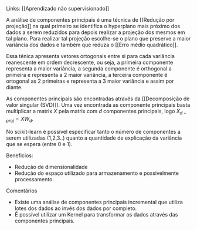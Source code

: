 ---
---

Links: [[Aprendizado não supervisionado]]

A análise de componentes principais é uma técnica de [[Redução por projeção]] na qual primeiro se identifica o hyperplano mais próximo dos dados a serem reduzidos para depois realizar a projeção dos mesmos em tal plano. Para realizar tal projeção escolhe-se o plano que preserve a maior variância dos dados e também que reduza o [[Erro médio quadrático]]. 

Essa ténica apresenta vetores ortogonais entre si para cada variância reanescente em ordem decrescente, ou seja, a primeira componente representa a maior variância, a segunda componente é orthogonal a primeira e representa a 2 maior variância, a terceira componente é ortogonal as 2 primeiras e representa a 3 maior variância e assim por diante.

As componentes principais são encontradas através da [[Decomposição de valor singular (SVD)]]. Uma vez encontrada as componente principais basta multiplicar a matrix $X$ pela matrix com $d$ componentes principais, logo $X_{d-proj} = XW_d$.

No scikit-learn é possível especificar tanto o número de componentes a serem utilizadas (1,2,3..) quanto a quantidade de explicação da variância que se espera (entre 0 e 1).

Beneficios:
- Redução de dimensionalidade
- Redução do espaço utilizado para armazenamento e possivelmente processamento. 

Comentários
- Existe uma análise de componentes principais incremental que utiliza lotes dos dados ao invés dos dados por completo. 
- É possível utilizar um Kernel para transformar os dados através das componentes principais. 